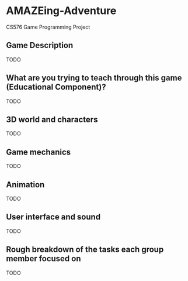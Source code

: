 # AMAZEing-Adventure
CS576 Game Programming Project

## Game Description
TODO

## What are you trying to teach through this game (Educational Component)?
TODO

## 3D world and characters
TODO

## Game mechanics
TODO

## Animation
TODO

## User interface and sound
TODO

## Rough breakdown of the tasks each group member focused on
TODO
